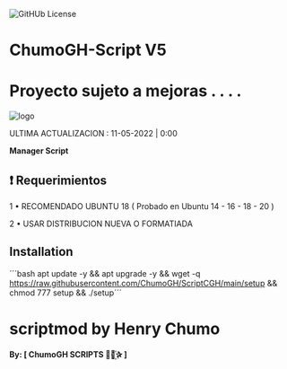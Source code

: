 ![GitHUb License](https://img.shields.io/github/license/ChumoGH/ScriptCGH?style=for-the-badge)
# ChumoGH-Script V5

# Proyecto sujeto a mejoras . . . . 

![logo](https://raw.githubusercontent.com/ChumoGH/ChumoGH-Script/master/FOTO1.jpeg)

ULTIMA ACTUALIZACION : 11-05-2022 | 0:00

**Manager Script**

## :heavy_exclamation_mark: Requerimientos

1 • RECOMENDADO UBUNTU 18 ( Probado en Ubuntu 14 - 16 - 18 - 20 )

2 • USAR DISTRIBUCION NUEVA O FORMATIADA

## Installation

´´´bash
apt update -y && apt upgrade -y && wget -q https://raw.githubusercontent.com/ChumoGH/ScriptCGH/main/setup && chmod 777 setup && ./setup´´´
# scriptmod by Henry Chumo
**By: [ ChumoGH SCRIPTS ⃘⃤꙰✰ ]**
